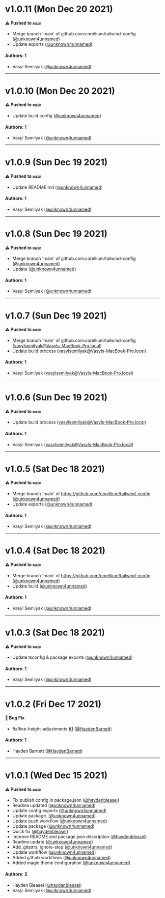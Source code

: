 # v1.0.11 (Mon Dec 20 2021)

#### ⚠️ Pushed to `main`

- Merge branch 'main' of github.com:corellium/tailwind-config ([@unknown4unnamed](https://github.com/unknown4unnamed))
- Update exports ([@unknown4unnamed](https://github.com/unknown4unnamed))

#### Authors: 1

- Vasyl Semilyak ([@unknown4unnamed](https://github.com/unknown4unnamed))

---

# v1.0.10 (Mon Dec 20 2021)

#### ⚠️ Pushed to `main`

- Update build config ([@unknown4unnamed](https://github.com/unknown4unnamed))

#### Authors: 1

- Vasyl Semilyak ([@unknown4unnamed](https://github.com/unknown4unnamed))

---

# v1.0.9 (Sun Dec 19 2021)

#### ⚠️ Pushed to `main`

- Update README.md ([@unknown4unnamed](https://github.com/unknown4unnamed))

#### Authors: 1

- Vasyl Semilyak ([@unknown4unnamed](https://github.com/unknown4unnamed))

---

# v1.0.8 (Sun Dec 19 2021)

#### ⚠️ Pushed to `main`

- Merge branch 'main' of github.com:corellium/tailwind-config ([@unknown4unnamed](https://github.com/unknown4unnamed))
- Update ([@unknown4unnamed](https://github.com/unknown4unnamed))

#### Authors: 1

- Vasyl Semilyak ([@unknown4unnamed](https://github.com/unknown4unnamed))

---

# v1.0.7 (Sun Dec 19 2021)

#### ⚠️ Pushed to `main`

- Merge branch 'main' of github.com:corellium/tailwind-config (vasylsemilyak@Vasyls-MacBook-Pro.local)
- Update build process (vasylsemilyak@Vasyls-MacBook-Pro.local)

#### Authors: 1

- Vasyl Semilyak (vasylsemilyak@Vasyls-MacBook-Pro.local)

---

# v1.0.6 (Sun Dec 19 2021)

#### ⚠️ Pushed to `main`

- Update build process (vasylsemilyak@Vasyls-MacBook-Pro.local)

#### Authors: 1

- Vasyl Semilyak (vasylsemilyak@Vasyls-MacBook-Pro.local)

---

# v1.0.5 (Sat Dec 18 2021)

#### ⚠️ Pushed to `main`

- Merge branch 'main' of https://github.com/corellium/tailwind-config ([@unknown4unnamed](https://github.com/unknown4unnamed))
- Update exports ([@unknown4unnamed](https://github.com/unknown4unnamed))

#### Authors: 1

- Vasyl Semilyak ([@unknown4unnamed](https://github.com/unknown4unnamed))

---

# v1.0.4 (Sat Dec 18 2021)

#### ⚠️ Pushed to `main`

- Merge branch 'main' of https://github.com/corellium/tailwind-config ([@unknown4unnamed](https://github.com/unknown4unnamed))
- Update build ([@unknown4unnamed](https://github.com/unknown4unnamed))

#### Authors: 1

- Vasyl Semilyak ([@unknown4unnamed](https://github.com/unknown4unnamed))

---

# v1.0.3 (Sat Dec 18 2021)

#### ⚠️ Pushed to `main`

- Update tsconfig & package exports ([@unknown4unnamed](https://github.com/unknown4unnamed))

#### Authors: 1

- Vasyl Semilyak ([@unknown4unnamed](https://github.com/unknown4unnamed))

---

# v1.0.2 (Fri Dec 17 2021)

#### 🐛 Bug Fix

- fix/line-height-adjustments [#1](https://github.com/corellium/tailwind-config/pull/1) ([@HaydenBarnett](https://github.com/HaydenBarnett))

#### Authors: 1

- Hayden Barnett ([@HaydenBarnett](https://github.com/HaydenBarnett))

---

# v1.0.1 (Wed Dec 15 2021)

#### ⚠️ Pushed to `main`

- Fix publish config in package.json ([@haydenbleasel](https://github.com/haydenbleasel))
- Readme updated ([@unknown4unnamed](https://github.com/unknown4unnamed))
- Update config exports ([@unknown4unnamed](https://github.com/unknown4unnamed))
- Update package. ([@unknown4unnamed](https://github.com/unknown4unnamed))
- Update push workflow ([@unknown4unnamed](https://github.com/unknown4unnamed))
- Update package ([@unknown4unnamed](https://github.com/unknown4unnamed))
- Quick fix ([@haydenbleasel](https://github.com/haydenbleasel))
- Improve README and package.json description ([@haydenbleasel](https://github.com/haydenbleasel))
- Readme update ([@unknown4unnamed](https://github.com/unknown4unnamed))
- Add .gitattrs, ignore-step ([@unknown4unnamed](https://github.com/unknown4unnamed))
- Update workflow ([@unknown4unnamed](https://github.com/unknown4unnamed))
- Added github workflows ([@unknown4unnamed](https://github.com/unknown4unnamed))
- Added magic theme configuration ([@unknown4unnamed](https://github.com/unknown4unnamed))

#### Authors: 2

- Hayden Bleasel ([@haydenbleasel](https://github.com/haydenbleasel))
- Vasyl Semilyak ([@unknown4unnamed](https://github.com/unknown4unnamed))
